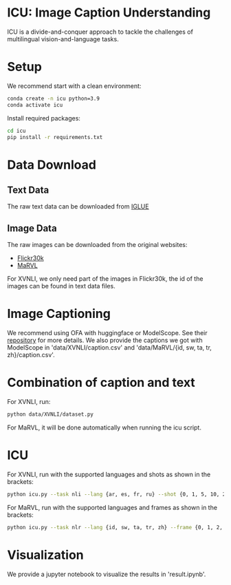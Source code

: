# ICU: Image Caption Understanding

ICU is a divide-and-conquer approach to tackle the challenges of multilingual vision-and-language tasks.

# Setup
We recommend start with a clean environment:

```bash
conda create -n icu python=3.9
conda activate icu
```
Install required packages:
```bash
cd icu
pip install -r requirements.txt
```
# Data Download
## Text Data
The raw text data can be downloaded from [IGLUE](https://github.com/e-bug/iglue/tree/main/datasets)
## Image Data
The raw images can be downloaded from the original websites:
- [Flickr30k](https://www.kaggle.com/datasets/hsankesara/flickr-image-dataset)
- [MaRVL](https://borealisdata.ca/dataset.xhtml?persistentId=doi:10.5683/SP3/42VZ4P)

For XVNLI, we only need part of the images in Flickr30k, the id of the images can be found in text data files.

# Image Captioning
We recommend using OFA with huggingface or ModelScope.
See their [repository](https://github.com/OFA-Sys/OFA) for more details.
We also provide the captions we got with ModelScope in 'data/XVNLI/caption.csv' and 'data/MaRVL/{id, sw, ta, tr, zh}/caption.csv'.

# Combination of caption and text
For XVNLI, run:
```bash
python data/XVNLI/dataset.py
```
For MaRVL, it will be done automatically when running the icu script.

# ICU
For XVNLI, run with the supported languages and shots as shown in the brackets:
```bash
python icu.py --task nli --lang {ar, es, fr, ru} --shot {0, 1, 5, 10, 20, 25, 48}
```

For MaRVL, run with the supported languages and frames as shown in the brackets:
```bash
python icu.py --task nlr --lang {id, sw, ta, tr, zh} --frame {0, 1, 2, 3, 4, 5}
```

# Visualization
We provide a jupyter notebook to visualize the results in 'result.ipynb'.











